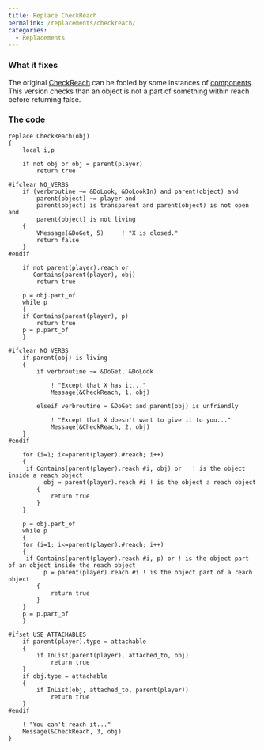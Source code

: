 ```yaml
---
title: Replace CheckReach
permalink: /replacements/checkreach/
categories: 
  - Replacements
---
```


### What it fixes

The original [CheckReach](/routines/checkreach/) can be fooled by some
instances of [components](/classes/components/). This version checks
than an object is not a part of something within reach before returning
false.

### The code

    replace CheckReach(obj)
    {
        local i,p

        if not obj or obj = parent(player)
            return true

    #ifclear NO_VERBS
        if (verbroutine ~= &DoLook, &DoLookIn) and parent(object) and
            parent(object) ~= player and
            parent(object) is transparent and parent(object) is not open and
            parent(object) is not living
        {
            VMessage(&DoGet, 5)     ! "X is closed."
            return false
        }
    #endif

        if not parent(player).reach or
           Contains(parent(player), obj)
            return true

        p = obj.part_of
        while p
        {
        if Contains(parent(player), p)
            return true
        p = p.part_of
        }

    #ifclear NO_VERBS
        if parent(obj) is living
        {
            if verbroutine ~= &DoGet, &DoLook

                ! "Except that X has it..."
                Message(&CheckReach, 1, obj)

            elseif verbroutine = &DoGet and parent(obj) is unfriendly

                ! "Except that X doesn't want to give it to you..."
                Message(&CheckReach, 2, obj)
        }
    #endif

        for (i=1; i<=parent(player).#reach; i++)
        {
         if Contains(parent(player).reach #i, obj) or   ! is the object inside a reach object
              obj = parent(player).reach #i ! is the object a reach object
            {
                return true
            }
        }

        p = obj.part_of
        while p
        {
        for (i=1; i<=parent(player).#reach; i++)
        {
         if Contains(parent(player).reach #i, p) or ! is the object part of an object inside the reach object
              p = parent(player).reach #i ! is the object part of a reach object
            {
                return true
            }
        }
        p = p.part_of
        }

    #ifset USE_ATTACHABLES
        if parent(player).type = attachable
        {
            if InList(parent(player), attached_to, obj)
                return true
        }
        if obj.type = attachable
        {
            if InList(obj, attached_to, parent(player))
                return true
        }
    #endif

        ! "You can't reach it..."
        Message(&CheckReach, 3, obj)
    }
